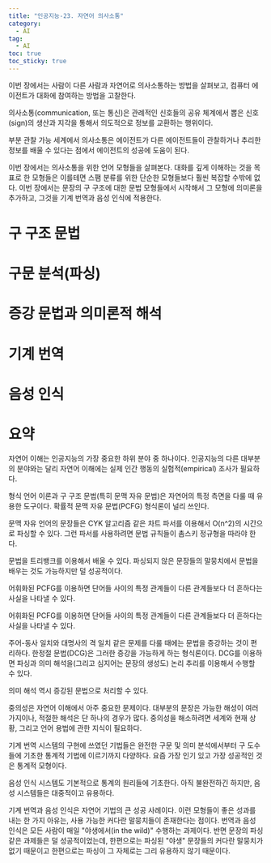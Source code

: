 ```yaml
---
title: "인공지능-23. 자연어 의사소통"
category:
  - AI
tag:
  - AI
toc: true
toc_sticky: true
---
```


이번 장에서는 사람이 다른 사람과 자연어로 의사소통하는 방법을 살펴보고, 컴퓨터 에이전트가 대화에 참여하는 방법을 고찰한다.

의사소통(communication, 또는 통신)은  관례적인 신호들의 공유 체계에서 뽑은 신호(sign)의 생산과 지각을 통해서 의도적으로 정보를 교환하는 행위이다.

부분 관찰 가능 세계에서 의사소통은 에이전트가 다른 에이전트들이 관찰하거나 추리한 정보를 배울 수 있다는 점에서 에이전트의 성공에 도움이 된다.

이번 장에서는 의사소통을 위한 언어 모형들을 살펴본다. 대화를 깊게 이해하는 것을 목표로 한 모형들은 이를테면 스팸 분류를 위한 단순한 모형들보다 훨씬 복잡할 수밖에 없다. 이번 장에서는 문장의 구 구조에 대한 문법 모형들에서 시작해서 그 모형에 의미론을 추가하고, 그것을 기계 번역과 음성 인식에 적용한다.


# 구 구조 문법



# 구문 분석(파싱)



# 증강 문법과 의미론적 해석



# 기계 번역



# 음성 인식





# 요약

자연어 이해는 인공지능의 가장 중요한 하위 분야 중 하나이다. 인공지능의 다른 대부분의 분야와는 달리 자연어 이해에는 실제 인간 행동의 실험적(empirical) 조사가 필요하다.

형식 언어 이론과 구 구조 문법(특히 문맥 자유 문법)은 자연어의 특정 측면을 다룰 때 유용한 도구이다. 확률적 문맥 자유 문법(PCFG) 형식론이 널리 쓰인다.

문맥 자유 언어의 문장들은 CYK 알고리즘 같은 차트 파서를 이용해서 O(n^2)의 시간으로 파싱할 수 있다. 그런 파서를 사용하려면 문법 규칙들이 촘스키 정규형을 따라야 한다.

문법을 트리뱅크를 이용해서 배울 수 있다. 파싱되지 않은 문장들의 말뭉치에서 문법을 배우는 것도 가능하지만 덜 성공적이다.

어휘화된 PCFG를 이용하면 단어들 사이의 특정 관계들이 다른 관계들보다 더 흔하다는 사실을 나타낼 수 있다.

어휘화된 PCFG를 이용하면 단어들 사이의 특정 관계들이 다른 관계들보다 더 흔하다는 사실을 나타낼 수 있다.

주어-동사 일치와 대명사의 격 일치 같은 문제를 다룰 때에는 문법을 증강하는 것이 편리하다. 한정절 문법(DCG)은 그러한 증강을 가능하게 하는 형식론이다. DCG를 이용하면 파싱과 의미 해석을(그리고 심지어는 문장의 생성도) 논리 추리를 이용해서 수행할 수 있다.

의미 해석 역시 증강된 문법으로 처리할 수 있다.

중의성은 자연어 이해에서 아주 중요한 문제이다. 대부분의 문장은 가능한 해성이 여러 가지이나, 적절한 해석은 단 하나의 경우가 많다. 중의성을 해소하려면 세계와 현재 상황, 그리고 언어 용법에 관한 지식이 필요하다.

기계 번역 시스템의 구현에 쓰였던 기법들은 완전한 구문 및 의미 분석에서부터 구 도수들에 기초한 통계적 기법에 이르기까지 다양하다. 요즘 가장 인기 있고 가장 성공적인 것은 통계적 모형이다.

음성 인식 시스템도 기본적으로 통계의 원리들에 기초한다. 아직 불완전하긴 하지만, 음성 시스템들은 대중적이고 유용하다.

기계 번역과 음성 인식은 자연어 기법의 큰 성공 사례이다.  이런 모형들이 좋은 성과를 내는 한 가지 아유는, 사용 가능한 커다란 말뭉치들이 존재한다는 점이다. 번역과 음성 인식은 모든 사람이 매일 "야생에서(in the wild)" 수행하는 과제이다. 반면 문장의 파싱 같은 과제들은 덜 성공적이었는데, 한편으로는 파싱된 "야생" 문장들의 커다란 말뭉치가 없기 때문이고 한편으로는 파싱이 그 자체로는 그리 유용하지 않기 때문이다.









